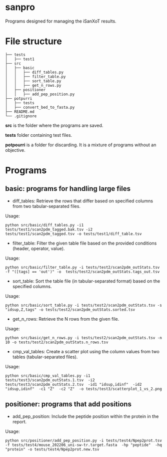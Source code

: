 # sanpro

Programs designed for managing the iSanXoT results.


# File structure
```
├── tests
│   ├── test1
├── src
│   ├── basic
│   │   ├── diff_tables.py
│   │   ├── filter_table.py
│   │   ├── sort_table.py
│   │   ├── get_n_rows.py
│   ├── positioner
│   │   ├── add_pep_position.py
├── potpurri
│   ├── tests
│   ├── convert_bed_to_fasta.py
├── README.md
└── .gitignore

```

**src** is the folder where the programs are saved.

**tests** folder containing test files.

**potpourri** is a folder for discarding. It is a mixture of programs without an objective.


# Programs

## basic: programs for handling large files

* diff_tables: Retrieve the rows that differ based on specified columns from two tabular-separated files.

Usage:
```
python src/basic/diff_tables.py -i1 tests/test1/scan2pdm_tagged.bak.tsv -i2 tests/test1/scan2pdm_tagged.tsv -o tests/test1/diff_table.tsv
```

* filter_table: Filter the given table file based on the provided conditions (header, operator, value).

Usage:
```
python src/basic/filter_table.py -i tests/test2/scan2pdm_outStats.tsv -f "([tags] == 'out')" -o  tests/test2/scan2pdm_outStats.tags_out.tsv
```

* sort_table: Sort the table file (in tabular-separated format) based on the specified columns.

Usage:
```
python src/basic/sort_table.py -i tests/test2/scan2pdm_outStats.tsv -s "idsup,Z,tags" -o tests/test2/scan2pdm_outStats.sorted.tsv
```

* get_n_rows: Retrieve the N rows from the given file.

Usage:
```
python src/basic/get_n_rows.py -i tests/test2/scan2pdm_outStats.tsv -n 10 -o tests/test2/scan2pdm_outStats.n_rows.tsv
```

* cmp_val_tables: Create a scatter plot using the column values from two tables (tabular-separated files).

Usage:
```
python src/basic/cmp_val_tables.py -i1 tests/test3/scan2pdm_outStats.1.tsv  -i2 tests/test3/scan2pdm_outStats.2.tsv  -id1 "idsup,idinf"  -id2 "idsup,idinf"  -c1 "Z"  -c2 "Z"  -o tests/test3/scatterplot_1_vs_2.png
```

## positioner: programs that add positions

* add_pep_position: Include the peptide position within the protein in the report.

Usage:
```
python src/positioner/add_pep_position.py -i tests/test4/Npep2prot.tsv  -f tests/test4/mouse_202206_uni-sw-tr.target.fasta  -hp "peptide"  -hq "protein" -o tests/test4/Npep2prot.new.tsv
```
